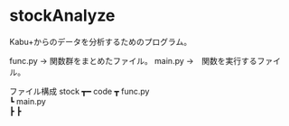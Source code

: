 ﻿# stockAnalyze

Kabu+からのデータを分析するためのプログラム。

func.py -> 関数群をまとめたファイル。
main.py ->　関数を実行するファイル。

ファイル構成
stock ┳━ code ┳ func.py  
              ┗ main.py  
      ┣
      ┣
